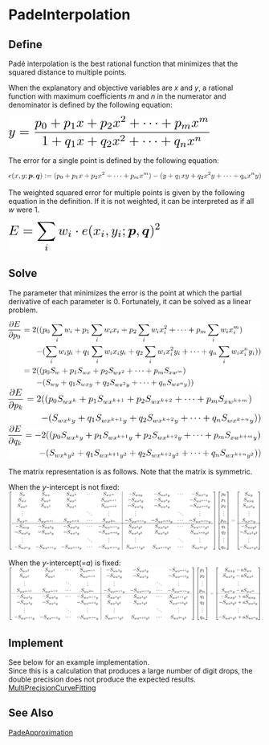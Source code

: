 # PadeInterpolation

## Define
Padé interpolation is the best rational function that minimizes that the squared distance to multiple points.  

When the explanatory and objective variables are *x* and *y*, 
a rational function with maximum coefficients *m* and *n* in the numerator and denominator is defined by the following equation:

![pade define](https://github.com/tk-yoshimura/PadeInterpolation/blob/main/figures/pade_define.svg)  

The error for a single point is defined by the following equation:  

![pade error](https://github.com/tk-yoshimura/PadeInterpolation/blob/main/figures/pade_error.svg)  

The weighted squared error for multiple points is given by the following equation in the definition. 
If it is not weighted, it can be interpreted as if all *w* were 1.

![pade error sum](https://github.com/tk-yoshimura/PadeInterpolation/blob/main/figures/pade_error_sum.svg)  

## Solve
The parameter that minimizes the error is the point at which the partial derivative of each parameter is 0.
Fortunately, it can be solved as a linear problem.

![pade partial p0](https://github.com/tk-yoshimura/PadeInterpolation/blob/main/figures/pade_partial_p0.svg)  
![pade partial pk](https://github.com/tk-yoshimura/PadeInterpolation/blob/main/figures/pade_partial_pk.svg)  
![pade partial qk](https://github.com/tk-yoshimura/PadeInterpolation/blob/main/figures/pade_partial_qk.svg)  

The matrix representation is as follows. Note that the matrix is symmetric.  

When the *y*-intercept is not fixed:  
![pade matrix with intercept](https://github.com/tk-yoshimura/PadeInterpolation/blob/main/figures/pade_matrix_with_intercept.svg)  

When the *y*-intercept(=*a*) is fixed:  
![pade matrix without intercept](https://github.com/tk-yoshimura/PadeInterpolation/blob/main/figures/pade_matrix_without_intercept.svg)  

## Implement
See below for an example implementation.  
Since this is a calculation that produces a large number of digit drops, the double precision does not produce the expected results.  
[MultiPrecisionCurveFitting](https://github.com/tk-yoshimura/MultiPrecisionCurveFitting)

## See Also
[PadeApproximation](https://github.com/tk-yoshimura/PadeApproximation)